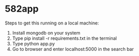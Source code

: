 582app
======

Steps to get this running on a local machine:

1. Install mongodb on your system
2. Type pip install -r requirements.txt in the terminal
3. Type python app.py
4. Go to browser and enter localhost:5000 in the search bar
